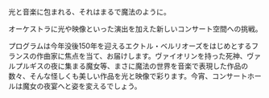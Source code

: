 光と音楽に包まれる、それはまるで魔法のように。

オーケストラに光や映像といった演出を加えた新しいコンサート空間への挑戦。

プログラムは今年没後150年を迎えるエクトル・ベルリオーズをはじめとするフランスの作曲家に焦点を当て、お届けします。ヴァイオリンを持った死神、ヴァルプルギスの夜に集まる魔女等、まさに魔法の世界を音楽で表現した作品の数々、そんな怪しくも美しい作品を光と映像で彩ります。今宵、コンサートホールは魔女の夜宴へと姿を変えるでしょう。